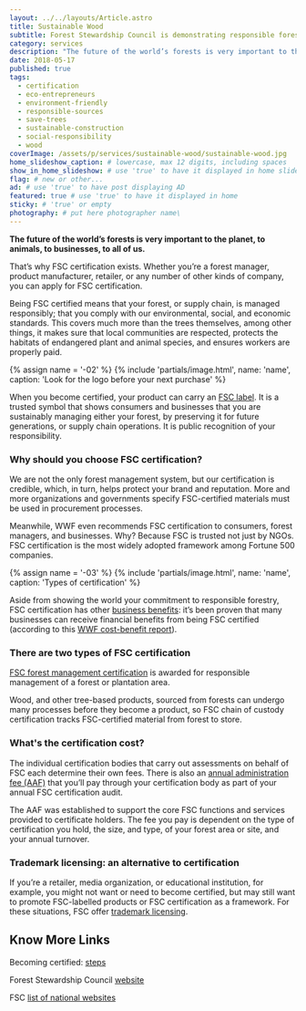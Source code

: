 ```yaml
---
layout: ../../layouts/Article.astro
title: Sustainable Wood
subtitle: Forest Stewardship Council is demonstrating responsible forest supply chain management
category: services
description: "The future of the world’s forests is very important to the planet, to animals, to businesses, to all of us. That’s why FSC certification exists."
date: 2018-05-17
published: true
tags:
  - certification
  - eco-entrepreneurs
  - environment-friendly
  - responsible-sources
  - save-trees
  - sustainable-construction
  - social-responsibility
  - wood
coverImage: /assets/p/services/sustainable-wood/sustainable-wood.jpg
home_slideshow_caption: # lowercase, max 12 digits, including spaces
show_in_home_slideshow: # use 'true' to have it displayed in home slideshow
flag: # new or other...
ad: # use 'true' to have post displaying AD
featured: true # use 'true' to have it displayed in home
sticky: # 'true' or empty
photography: # put here photographer name\
---
```


**The future of the world’s forests is very important to the planet, to animals, to businesses, to all of us.**

That’s why FSC certification exists. Whether you’re a forest manager, product manufacturer, retailer, or any number of other kinds of company, you can apply for FSC certification.

Being FSC certified means that your forest, or supply chain, is managed responsibly; that you comply with our environmental, social, and economic standards. This covers much more than the trees themselves, among other things, it makes sure that local communities are respected, protects the habitats of endangered plant and animal species, and ensures workers are properly paid.

{% assign name = '-02' %}
{% include 'partials/image.html', name: 'name', caption: 'Look for the logo before your next purchase' %}

When you become certified, your product can carry an [FSC label](https://ic.fsc.org/en/for-business/business-benefits/fsc-labels). It is a trusted symbol that shows consumers and businesses that you are sustainably managing either your forest, by preserving it for future generations, or supply chain operations. It is public recognition of your responsibility.

### Why should you choose FSC certification?

We are not the only forest management system, but our certification is credible, which, in turn, helps protect your brand and reputation. More and more organizations and governments specify FSC-certified materials must be used in procurement processes.

Meanwhile, WWF even recommends FSC certification to consumers, forest managers, and businesses. Why? Because FSC is trusted not just by NGOs. FSC certification is the most widely adopted framework among Fortune 500 companies.

{% assign name = '-03' %}
{% include 'partials/image.html', name: 'name', caption: 'Types of certification' %}

Aside from showing the world your commitment to responsible forestry, FSC certification has other [business benefits](https://ic.fsc.org/en/benefits-for-business): it’s been proven that many businesses can receive financial benefits from being FSC certified (according to this [WWF cost-benefit report](http://wwf.panda.org/wwf_news/?250330)).

### There are two types of FSC certification

[FSC forest management certification](https://ic.fsc.org/en/for-business/business-benefits/forest-management-certification) is awarded for responsible management of a forest or plantation area.

Wood, and other tree-based products, sourced from forests can undergo many processes before they become a product, so FSC chain of custody certification tracks FSC-certified material from forest to store.

### What's the certification cost?

The individual certification bodies that carry out assessments on behalf of FSC each determine their own fees. There is also an [annual administration fee (AAF)](https://ic.fsc.org/en/document-center/id/308) that you’ll pay through your certification body as part of your annual FSC certification audit.

The AAF was established to support the core FSC functions and services provided to certificate holders. The fee you pay is dependent on the type of certification you hold, the size, and type, of your forest area or site, and your annual turnover.

### Trademark licensing: an alternative to certification

If you’re a retailer, media organization, or educational institution, for example, you might not want or need to become certified, but may still want to promote FSC-labelled products or FSC certification as a framework. For these situations, FSC offer [trademark licensing](https://ic.fsc.org/en/for-business/how-to-use-fsc-trademarks).

## Know More Links

Becoming certified: [steps](https://ic.fsc.org/en/for-business/3-steps-to-certification)

Forest Stewardship Council [website](https://ic.fsc.org/en)

FSC [list of national websites](http://fsc.org/)
